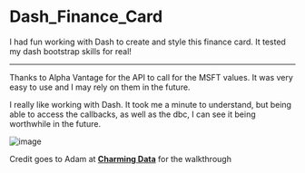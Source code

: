 # Dash_Finance_Card

<p>I had fun working with Dash to create and style this finance card. It tested my dash bootstrap skills for real!</p>
<hr>
<p>Thanks to Alpha Vantage for the API to call for the MSFT values. It was very easy to use and I may rely on them in the future.</p>
<p>I really like working with Dash. It took me a minute to understand, but being able to access the callbacks, as well as the dbc, I can see it being worthwhile in the future.</p>

  
  
![image](https://github.com/JosephHauser912/Dash_Finance_Card/assets/67341300/68a25422-b269-4626-9acd-5338b903560d)

Credit goes to Adam at **[Charming Data](https://www.youtube.com/@CharmingData)** for the walkthrough
